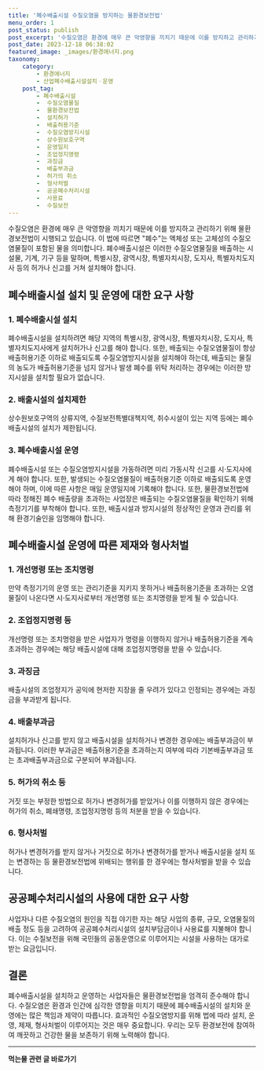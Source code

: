 ```yaml
---
title: '폐수배출시설 수질오염을 방지하는 물환경보전법'
menu_order: 1
post_status: publish
post_excerpt: '수질오염은 환경에 매우 큰 악영향을 끼치기 때문에 이를 방지하고 관리하기 위해 물환경보전법이 시행되고 있습니다. 이 법에 따르면  폐수 는 액체성 또는 고체성의 수질오염물질이 포함된 물을 의미합니다. 폐수배출시설은 이러한 수질오염물질을 배출하는 시설물, 기계, 기구 등을 말하며, 특별시장, 광역시장, 특별자치시장, 도지사, 특별자치도지사 등의 허가나 신고를 거쳐 설치해야 합니다.'
post_date: 2023-12-18 06:38:02
featured_image: _images/환경에너지.png
taxonomy:
    category:
        - 환경에너지
        - 산업폐수배출시설설치ㆍ운영
    post_tag:
        - 폐수배출시설
        -  수질오염물질
        -  물환경보전법
        -  설치허가
        -  배출허용기준
        -  수질오염방지시설
        -  상수원보호구역
        -  운영일지
        -  조업정지명령
        -  과징금
        -  배출부과금
        -  허가의 취소
        -  형사처벌
        -  공공폐수처리시설
        -  사용료
        -  수질보전
---
```



수질오염은 환경에 매우 큰 악영향을 끼치기 때문에 이를 방지하고 관리하기 위해 물환경보전법이 시행되고 있습니다. 이 법에 따르면 "폐수"는 액체성 또는 고체성의 수질오염물질이 포함된 물을 의미합니다. 폐수배출시설은 이러한 수질오염물질을 배출하는 시설물, 기계, 기구 등을 말하며, 특별시장, 광역시장, 특별자치시장, 도지사, 특별자치도지사 등의 허가나 신고를 거쳐 설치해야 합니다.

## 폐수배출시설 설치 및 운영에 대한 요구 사항

### 1. 폐수배출시설 설치
폐수배출시설을 설치하려면 해당 지역의 특별시장, 광역시장, 특별자치시장, 도지사, 특별자치도지사에게 설치허가나 신고를 해야 합니다. 또한, 배출되는 수질오염물질이 항상 배출허용기준 이하로 배출되도록 수질오염방지시설을 설치해야 하는데, 배출되는 물질의 농도가 배출허용기준을 넘지 않거나 발생 폐수를 위탁 처리하는 경우에는 이러한 방지시설을 설치할 필요가 없습니다.

### 2. 배출시설의 설치제한
상수원보호구역의 상류지역, 수질보전특별대책지역, 취수시설이 있는 지역 등에는 폐수배출시설의 설치가 제한됩니다.

### 3. 폐수배출시설 운영
폐수배출시설 또는 수질오염방지시설을 가동하려면 미리 가동시작 신고를 시·도지사에게 해야 합니다. 또한, 발생되는 수질오염물질이 배출허용기준 이하로 배출되도록 운영해야 하며, 이에 따른 사항은 매일 운영일지에 기록해야 합니다. 또한, 물환경보전법에 따라 정해진 폐수 배출량을 초과하는 사업장은 배출되는 수질오염물질을 확인하기 위해 측정기기를 부착해야 합니다. 또한, 배출시설과 방지시설의 정상적인 운영과 관리를 위해 환경기술인을 임명해야 합니다.

## 폐수배출시설 운영에 따른 제재와 형사처벌

### 1. 개선명령 또는 조치명령
만약 측정기기의 운영 또는 관리기준을 지키지 못하거나 배출허용기준을 초과하는 오염물질이 나온다면 시·도지사로부터 개선명령 또는 조치명령을 받게 될 수 있습니다.

### 2. 조업정지명령 등
개선명령 또는 조치명령을 받은 사업자가 명령을 이행하지 않거나 배출허용기준을 계속 초과하는 경우에는 해당 배출시설에 대해 조업정지명령을 받을 수 있습니다.

### 3. 과징금
배출시설의 조업정지가 공익에 현저한 지장을 줄 우려가 있다고 인정되는 경우에는 과징금을 부과받게 됩니다.

### 4. 배출부과금
설치허가나 신고를 받지 않고 배출시설을 설치하거나 변경한 경우에는 배출부과금이 부과됩니다. 이러한 부과금은 배출허용기준을 초과하는지 여부에 따라 기본배출부과금 또는 초과배출부과금으로 구분되어 부과됩니다.

### 5. 허가의 취소 등
거짓 또는 부정한 방법으로 허가나 변경허가를 받았거나 이를 이행하지 않은 경우에는 허가의 취소, 폐쇄명령, 조업정지명령 등의 처분을 받을 수 있습니다.

### 6. 형사처벌
허가나 변경허가를 받지 않거나 거짓으로 허가나 변경허가를 받거나 배출시설을 설치 또는 변경하는 등 물환경보전법에 위배되는 행위를 한 경우에는 형사처벌을 받을 수 있습니다.

## 공공폐수처리시설의 사용에 대한 요구 사항

사업자나 다른 수질오염의 원인을 직접 야기한 자는 해당 사업의 종류, 규모, 오염물질의 배출 정도 등을 고려하여 공공폐수처리시설의 설치부담금이나 사용료를 지불해야 합니다. 이는 수질보전을 위해 국민들의 공동운영으로 이루어지는 시설을 사용하는 대가로 받는 요금입니다.

## 결론

폐수배출시설을 설치하고 운영하는 사업자들은 물환경보전법을 엄격히 준수해야 합니다. 수질오염은 환경과 인간에 심각한 영향을 미치기 때문에 폐수배출시설의 설치와 운영에는 많은 책임과 제약이 따릅니다. 효과적인 수질오염방지를 위해 법에 따라 설치, 운영, 제재, 형사처벌이 이루어지는 것은 매우 중요합니다. 우리는 모두 환경보전에 참여하여 깨끗하고 건강한 물을 보존하기 위해 노력해야 합니다.
<!-- wp:separator -->
<hr class="wp-block-separator has-alpha-channel-opacity"/>
<!-- /wp:separator -->

<!-- wp:group {"backgroundColor":"base","layout":{"type":"constrained"}} -->
<div class="wp-block-group has-base-background-color has-background"><!-- wp:paragraph {"align":"center","fontSize":"medium"} -->
<p class="has-text-align-center has-large-font-size"><strong>먹는물 관련 글 바로가기</strong></p>
<!-- /wp:paragraph -->


<!-- wp:latest-posts
{"categories":[{"id":31331,"count":19,"description":"","link":"https://uknowlaw.com/category/%eb%a8%b9%eb%8a%94%eb%ac%bc/","name":"먹는물","slug":"먹는물","taxonomy":"category","parent":0,"meta":[],"_links":{"self":[{"href":"https://uknowlaw.com/wp-json/wp/v2/categories/31331"}],"collection":[{"href":"https://uknowlaw.com/wp-json/wp/v2/categories"}],"about":[{"href":"https://uknowlaw.com/wp-json/wp/v2/taxonomies/category"}],"wp:post_type":[{"href":"https://uknowlaw.com/wp-json/wp/v2/posts?categories=31331"}],"curies":[{"name":"wp","href":"https://api.w.org/{rel}","templated":true}]}}],"postsToShow":100,"excerptLength":28,"postLayout":"grid","columns":2,"featuredImageAlign":"left","featuredImageSizeSlug":"large","fontSize":"small"} /--></div>
<!-- /wp:group -->
